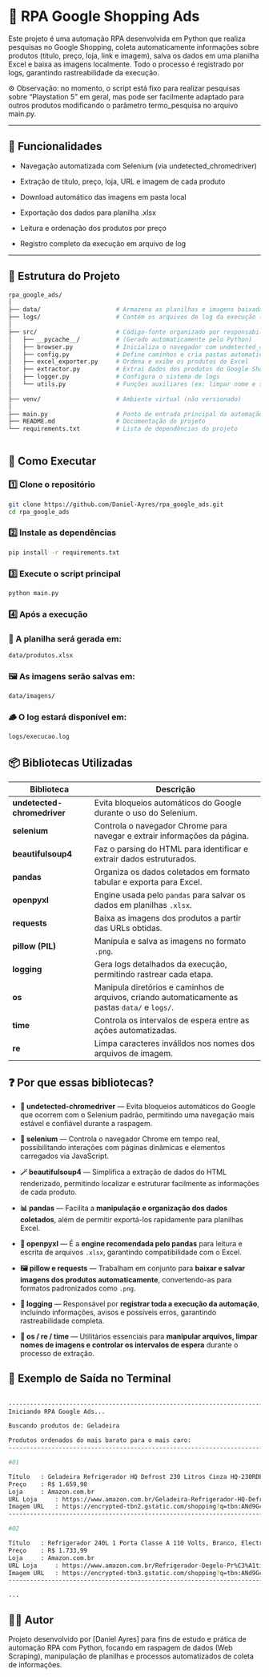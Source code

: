 # 🛒 RPA Google Shopping Ads

Este projeto é uma automação RPA desenvolvida em Python que realiza pesquisas no Google Shopping, coleta automaticamente informações sobre produtos (título, preço, loja, link e imagem), salva os dados em uma planilha Excel e baixa as imagens localmente.
Todo o processo é registrado por logs, garantindo rastreabilidade da execução.

⚙️ Observação: no momento, o script está fixo para realizar pesquisas sobre “Playstation 5” em geral, mas pode ser facilmente adaptado para outros produtos modificando o parâmetro termo_pesquisa no arquivo main.py.

---

## 📌 Funcionalidades

- Navegação automatizada com Selenium (via undetected_chromedriver)

- Extração de título, preço, loja, URL e imagem de cada produto

- Download automático das imagens em pasta local

- Exportação dos dados para planilha .xlsx

- Leitura e ordenação dos produtos por preço

- Registro completo da execução em arquivo de log

---

## 🧱 Estrutura do Projeto

```bash
rpa_google_ads/
│
├── data/                     # Armazena as planilhas e imagens baixadas (não versionadas)
├── logs/                     # Contém os arquivos de log da execução (não versionadas)
│
├── src/                      # Código-fonte organizado por responsabilidade
│   ├── __pycache__/          # (Gerado automaticamente pelo Python)
│   ├── browser.py            # Inicializa o navegador com undetected_chromedriver
│   ├── config.py             # Define caminhos e cria pastas automaticamente
│   ├── excel_exporter.py     # Ordena e exibe os produtos do Excel
│   ├── extractor.py          # Extrai dados dos produtos do Google Shopping
│   ├── logger.py             # Configura o sistema de logs
│   └── utils.py              # Funções auxiliares (ex: limpar nome e salvar imagem)
│
├── venv/                     # Ambiente virtual (não versionado)
│
├── main.py                   # Ponto de entrada principal da automação
├── README.md                 # Documentação do projeto
└── requirements.txt          # Lista de dependências do projeto
                
```

## 🚀 Como Executar

### **1️⃣ Clone o repositório**

```bash
git clone https://github.com/Daniel-Ayres/rpa_google_ads.git
cd rpa_google_ads
```

### 2️⃣ Instale as dependências

```bash
pip install -r requirements.txt
```
### 3️⃣ Execute o script principal

```bash
python main.py
```
### 4️⃣ Após a execução

### 📁 A planilha será gerada em:

```bash
data/produtos.xlsx
```
### 🖼️ As imagens serão salvas em:

```bash
data/imagens/
```

### 🪵 O log estará disponível em:
```bash
logs/execucao.log
```


## 📦 Bibliotecas Utilizadas

| Biblioteca | Descrição |
|-------------|------------|
| **undetected-chromedriver** | Evita bloqueios automáticos do Google durante o uso do Selenium. |
| **selenium** | Controla o navegador Chrome para navegar e extrair informações da página. |
| **beautifulsoup4** | Faz o parsing do HTML para identificar e extrair dados estruturados. |
| **pandas** | Organiza os dados coletados em formato tabular e exporta para Excel. |
| **openpyxl** | Engine usada pelo `pandas` para salvar os dados em planilhas `.xlsx`. |
| **requests** | Baixa as imagens dos produtos a partir das URLs obtidas. |
| **pillow (PIL)** | Manipula e salva as imagens no formato `.png`. |
| **logging** | Gera logs detalhados da execução, permitindo rastrear cada etapa. |
| **os** | Manipula diretórios e caminhos de arquivos, criando automaticamente as pastas `data/` e `logs/`. |
| **time** | Controla os intervalos de espera entre as ações automatizadas. |
| **re** | Limpa caracteres inválidos nos nomes dos arquivos de imagem. |


## ❓ Por que essas bibliotecas?

- **🧭 undetected-chromedriver** — Evita bloqueios automáticos do Google que ocorrem com o Selenium padrão, permitindo uma navegação mais estável e confiável durante a raspagem.  

- **🧠 selenium** — Controla o navegador Chrome em tempo real, possibilitando interações com páginas dinâmicas e elementos carregados via JavaScript.  

- **🪄 beautifulsoup4** — Simplifica a extração de dados do HTML renderizado, permitindo localizar e estruturar facilmente as informações de cada produto.  

- **📊 pandas** — Facilita a **manipulação e organização dos dados coletados**, além de permitir exportá-los rapidamente para planilhas Excel.  

- **📘 openpyxl** — É a **engine recomendada pelo pandas** para leitura e escrita de arquivos `.xlsx`, garantindo compatibilidade com o Excel.  

- **🖼️ pillow e requests** — Trabalham em conjunto para **baixar e salvar imagens dos produtos automaticamente**, convertendo-as para formatos padronizados como `.png`.  

- **🧾 logging** — Responsável por **registrar toda a execução da automação**, incluindo informações, avisos e possíveis erros, garantindo rastreabilidade completa.  

- **📂 os / re / time** — Utilitários essenciais para **manipular arquivos, limpar nomes de imagens e controlar os intervalos de espera** durante o processo de extração.  



## 🧪 Exemplo de Saída no Terminal

```bash

--------------------------------------------------------------------------------
Iniciando RPA Google Ads...

Buscando produtos de: Geladeira

Produtos ordenados do mais barato para o mais caro:
--------------------------------------------------------------------------------

#01

Título   : Geladeira Refrigerador HQ Defrost 230 Litros Cinza HQ-230RDF (127V)
Preço    : R$ 1.659,98
Loja     : Amazon.com.br
URL Loja     : https://www.amazon.com.br/Geladeira-Refrigerador-HQ-Defrost-HQ-230RDF/dp/B0DVDFMXX8?source=ps-sl-shoppingads-lpcontext&ref_=fplfs&psc=1&smid=A3LGV2SX75WN63
Imagem URL   : https://encrypted-tbn2.gstatic.com/shopping?q=tbn:ANd9GcQNkba1LM3fx3_YrZaUhjn0XCzDg-SwWkP0x5neyxVPe7iC8vDMUiSEgS6H7eAUhXQSkmaWBiRGxHsol2ZGZZNbu6l9NbG4znhxjoQS7D_OBkdERTJmFfpwif8Bcudd3o4x9_VH4aM&usqp=CAc
--------------------------------------------------------------------------------

#02

Título   : Refrigerador 240L 1 Porta Classe A 110 Volts, Branco, Electrolux
Preço    : R$ 1.733,99
Loja     : Amazon.com.br
URL Loja     : https://www.amazon.com.br/Refrigerador-Degelo-Pr%C3%A1tico-Defrost-Electrolux/dp/B076BDR1P7?source=ps-sl-shoppingads-lpcontext&ref_=fplfs&psc=1&smid=A3LGV2SX75WN63
Imagem URL   : https://encrypted-tbn3.gstatic.com/shopping?q=tbn:ANd9GcTNJMSo4WKXvV9GjOtPsvSzJ6yWCvFOvIeGEqnrggR7T_nM_35PejPedbg5jhUMH1uQMUw5RLMp2bVNLJpIEwWpcVl4B_Lo4JDhBxiwm1N49bu-Y14H2z0aNbBEgJhcaiNhbv5mLKbl&usqp=CAc
--------------------------------------------------------------------------------

...

```


## 🧑‍💻 Autor

Projeto desenvolvido por [Daniel Ayres] para fins de estudo e prática de automação RPA com Python,
focando em raspagem de dados (Web Scraping), manipulação de planilhas e processos automatizados de coleta de informações.
